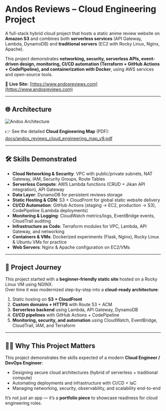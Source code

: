# Andos Reviews – Cloud Engineering Project

A full-stack hybrid cloud project that hosts a static anime review website on **Amazon S3** and combines both **serverless services** (API Gateway, Lambda, DynamoDB) and **traditional servers** (EC2 with Rocky Linux, Nginx, Apache).  

This project demonstrates **networking, security, serverless APIs, event-driven design, monitoring, CI/CD automation (Terraform + GitHub Actions + CodePipeline), and containerization with Docker**, using AWS services and open-source tools.

🔗 **Live Site:** [https://www.andosreviews.com](https://www.andosreviews.com)

---

## 🌐 Architecture
![Andos Architecture](docs/andos_week7_architecture_v8.png)

👉 See the detailed **Cloud Engineering Map** (PDF): [docs/andos_reviews_cloud_engineering_map_v9.pdf](docs/andos_reviews_cloud_engineering_map_v9.pdf)

---

## 🛠️ Skills Demonstrated
- **Cloud Networking & Security**: VPC with public/private subnets, NAT Gateway, IAM, Security Groups, Route Tables  
- **Serverless Compute**: AWS Lambda functions (CRUD + Jikan API integration), API Gateway  
- **Data Layer**: DynamoDB for persistent reviews storage  
- **Static Hosting & CDN**: S3 + CloudFront for global static website delivery  
- **CI/CD Automation**: GitHub Actions (staging → EC2, production → S3), CodePipeline (Lambda deployments)  
- **Monitoring & Logging**: CloudWatch metrics/logs, EventBridge events, CloudTrail auditing  
- **Infrastructure as Code**: Terraform modules for VPC, Lambda, API Gateway, and networking  
- **Containers & VMs**: Dockerized experiments (Flask, Nginx), Rocky Linux & Ubuntu VMs for practice  
- **Web Servers**: Nginx & Apache configuration on EC2/VMs  

---

## 📖 Project Journey
This project started with a **beginner-friendly static site** hosted on a Rocky Linux VM using NGINX.  
Over time it was modernized step-by-step into a **cloud-ready architecture**:

1. Static hosting on **S3 + CloudFront**  
2. **Custom domains + HTTPS** with Route 53 + ACM  
3. **Serverless backend** using Lambda, API Gateway, DynamoDB  
4. **CI/CD pipelines** with GitHub Actions + CodePipeline  
5. **Monitoring, security, and automation** using CloudWatch, EventBridge, CloudTrail, IAM, and Terraform  

---

## 🧑‍💻 Why This Project Matters
This project demonstrates the skills expected of a modern **Cloud Engineer / DevOps Engineer**:  
- Designing secure cloud architectures (hybrid of serverless + traditional compute)  
- Automating deployments and infrastructure with CI/CD + IaC  
- Managing networking, security, observability, and scalability end-to-end  

It’s not just an app — it’s a **portfolio piece** to showcase readiness for cloud engineering roles.  
